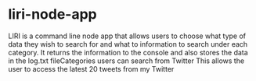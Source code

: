 # liri-node-app

LIRI is a command line node app that allows users to choose what type of data they wish to search for and what to information to search under each category.  It returns the information to the console and also stores the data in the log.txt fileCategories users can search from Twitter This allows the user to access the latest 20 tweets from my Twitter
